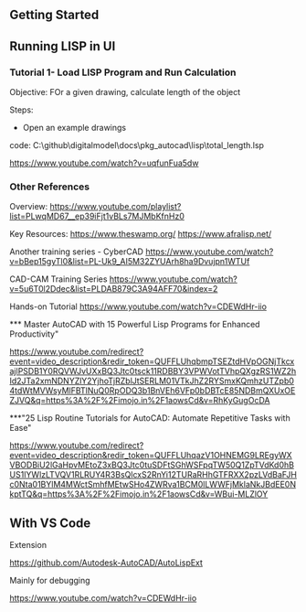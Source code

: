 

## Getting Started


## Running LISP in UI



### Tutorial 1- Load LISP Program and Run Calculation

Objective: FOr a given drawing, calculate length of the object

Steps:
- Open an example drawings


code:
C:\github\digitalmodel\docs\pkg_autocad\lisp\total_length.lsp

https://www.youtube.com/watch?v=uqfunFua5dw



### Other References

Overview:
https://www.youtube.com/playlist?list=PLwqMD67__ep39iFjt1vBLs7MJMbKfnHz0

Key Resources:
https://www.theswamp.org/
https://www.afralisp.net/


Another training series - CyberCAD
https://www.youtube.com/watch?v=bBep15gyTl0&list=PL-Uk9_AI5M32ZYUArh8ha9Dvujpn1WTUf

CAD-CAM Training Series
https://www.youtube.com/watch?v=5u6T0l2Ddec&list=PLDAB879C3A94AFF70&index=2

Hands-on Tutorial
https://www.youtube.com/watch?v=CDEWdHr-iio

*** Master AutoCAD with 15 Powerful Lisp Programs for Enhanced Productivity"

https://www.youtube.com/redirect?event=video_description&redir_token=QUFFLUhqbmpTSEZtdHVpOGNjTkcxajlPSDB1Y0RQVWJvUXxBQ3Jtc0tsck11RDBBY3VPWVotTVhpQXgzRS1WZ2hId2JTa2xmNDNYZlY2YjhoTjRZblJtSERLM01VTkJhZ2RYSmxKQmhzUTZpb04tdWtMVWsyMlFBTlNuQ0RpODQ3b1BnVEh6VFp0bDBTcE85NDBmQXUxOEZJVQ&q=https%3A%2F%2Fimojo.in%2F1aowsCd&v=RhKyGugOcDA


***"25 Lisp Routine Tutorials for AutoCAD: Automate Repetitive Tasks with Ease"

https://www.youtube.com/redirect?event=video_description&redir_token=QUFFLUhqazV1OHNEMG9LREgyWXVBODBiU2lGaHpvMEtoZ3xBQ3Jtc0tuSDFtSGhWSFpqTW50Q1ZpTVdKd0hBUS1IYWlzLTVQV1RLRUY4R3BsQlcxS2RnYi12TURaRHhGTFRXX2pzLVdBaFJHc0Nta01BYlM4MWctSmhfMEtwSHo4ZWRva1BCM0lLWWFjMklaNkJBdEE0NkptTQ&q=https%3A%2F%2Fimojo.in%2F1aowsCd&v=WBui-MLZlOY


## With VS Code

Extension

https://github.com/Autodesk-AutoCAD/AutoLispExt

Mainly for debugging

https://www.youtube.com/watch?v=CDEWdHr-iio
